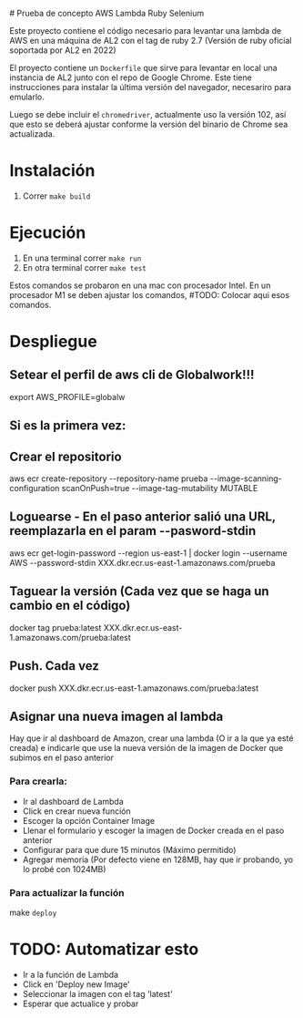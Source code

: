 # Prueba de concepto AWS Lambda Ruby Selenium

Este proyecto contiene el código necesario para levantar una lambda de AWS en una máquina de AL2 con el tag de ruby 2.7 (Versión de ruby oficial soportada por AL2 en 2022)

El proyecto contiene un `Dockerfile` que sirve para levantar en local una instancia de AL2 junto con el repo de Google Chrome. Este tiene instrucciones para instalar la última versión del navegador, necesariro para emularlo.

Luego se debe incluir el `chromedriver`, actualmente uso la versión 102, así que esto se deberá ajustar conforme la versión del binario de Chrome sea actualizada.

# Instalación
1. Correr `make build`

# Ejecución

1. En una terminal correr `make run`
2. En otra terminal correr `make test`

Estos comandos se probaron en una mac con procesador Intel. En un procesador M1 se deben ajustar los comandos, #TODO: Colocar aqui esos comandos.

# Despliegue

## Setear el perfil de aws cli de Globalwork!!!
export AWS_PROFILE=globalw

## Si es la primera vez:

## Crear el repositorio
aws ecr create-repository --repository-name prueba --image-scanning-configuration scanOnPush=true --image-tag-mutability MUTABLE

## Loguearse - En el paso anterior salió una URL, reemplazarla en el param --pasword-stdin
aws ecr get-login-password --region us-east-1 | docker login --username AWS --password-stdin XXX.dkr.ecr.us-east-1.amazonaws.com/prueba

## Taguear la versión (Cada vez que se haga un cambio en el código)
docker tag prueba:latest XXX.dkr.ecr.us-east-1.amazonaws.com/prueba:latest

## Push. Cada vez
docker push XXX.dkr.ecr.us-east-1.amazonaws.com/prueba:latest

## Asignar una nueva imagen al lambda
Hay que ir al dashboard de Amazon, crear una lambda (O ir a la que ya esté creada) e indicarle que use la nueva versión de la imagen de Docker que subimos en el paso anterior

### Para crearla:
- Ir al dashboard de Lambda
- Click en crear nueva función
- Escoger la opción Container Image
- Llenar el formulario y escoger la imagen de Docker creada en el paso anterior
- Configurar para que dure 15 minutos (Máximo permitido)
- Agregar memoria (Por defecto viene en 128MB, hay que ir probando, yo lo probé con 1024MB)



### Para actualizar la función
make `deploy`

# TODO: Automatizar esto
- Ir a la función de Lambda
- Click en 'Deploy new Image'
- Seleccionar la imagen con el tag 'latest'
- Esperar que actualice y probar